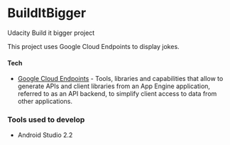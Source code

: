 # BuildItBigger
Udacity Build it bigger project

This project uses Google Cloud Endpoints to display jokes.

#### Tech

* [Google Cloud Endpoints] - Tools, libraries and capabilities that allow to generate APIs and client libraries from an App 
Engine application, referred to as an API backend, to simplify client access to data from other applications. 

### Tools used to develop
* Android Studio 2.2

[Google Cloud Endpoints]: <https://cloud.google.com/appengine/docs/java/endpoints/calling-from-android>
